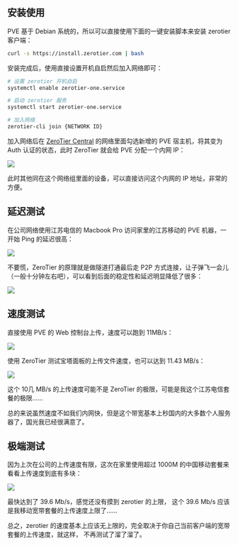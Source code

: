 ## 安装使用

PVE 基于 Debian 系统的，所以可以直接使用下面的一键安装脚本来安装 zerotier 客户端：

```bash
curl -s https://install.zerotier.com | bash
```

安装完成后，使用直接设置开机自启然后加入网络即可：

```bash
# 设置 zerotier 开机自启
systemctl enable zerotier-one.service

# 启动 zerotier 服务
systemctl start zerotier-one.service

# 加入网络
zerotier-cli join {NETWORK ID}
```

加入网络后在 [ZeroTier Central](https://my.zerotier.com/) 的网络里面勾选新增的 PVE 宿主机，将其变为 Auth 认证的状态，此时 ZeroTier 就会给 PVE 分配一个内网 IP：

![](https://image.3001.net/images/20230111/1673418410713.png) 

此时其他同在这个网络组里面的设备，可以直接访问这个内网的 IP 地址，非常的方便。

## 延迟测试

在公司网络使用江苏电信的 Macbook Pro 访问家里的江苏移动的 PVE 机器，一开始 Ping 的延迟很高：

![](https://image.3001.net/images/20230111/1673418222630.png) 

不要慌，ZeroTier 的原理就是做隧道打通最后走 P2P 方式连接，让子弹飞一会儿（一般十分钟左右吧），可以看到后面的稳定性和延迟明显降低了很多：

![](https://image.3001.net/images/20230111/16734216864334.png)   

## 速度测试

直接使用 PVE 的 Web 控制台上传，速度可以跑到 11MB/s：

![](https://image.3001.net/images/20230111/16734251386293.png)  

使用 ZeroTier 测试宝塔面板的上传文件速度，也可以达到 11.43 MB/s：

![](https://image.3001.net/images/20230111/16734252498170.png)

这个 10几 MB/s 的上传速度可能不是 ZeroTier 的极限，可能是我这个江苏电信套餐的极限......

总的来说虽然速度不如我们内网快，但是这个带宽基本上秒国内的大多数个人服务器了，国光我已经很满意了。

## 极端测试

因为上次在公司的上传速度有限，这次在家里使用超过 1000M 的中国移动套餐来看看上传速度到底有多块：

![](https://image.3001.net/images/20230116/16738256747673.png)  

最快达到了 39.6 Mb/s，感觉还没有摸到 zerotier 的上限， 这个 39.6 Mb/s 应该是我移动宽带套餐的上传速度上限了......

总之，zerotier 的速度基本上应该无上限的，完全取决于你自己当前客户端的宽带套餐的上传速度，就这样， 不再测试了溜了溜了。

